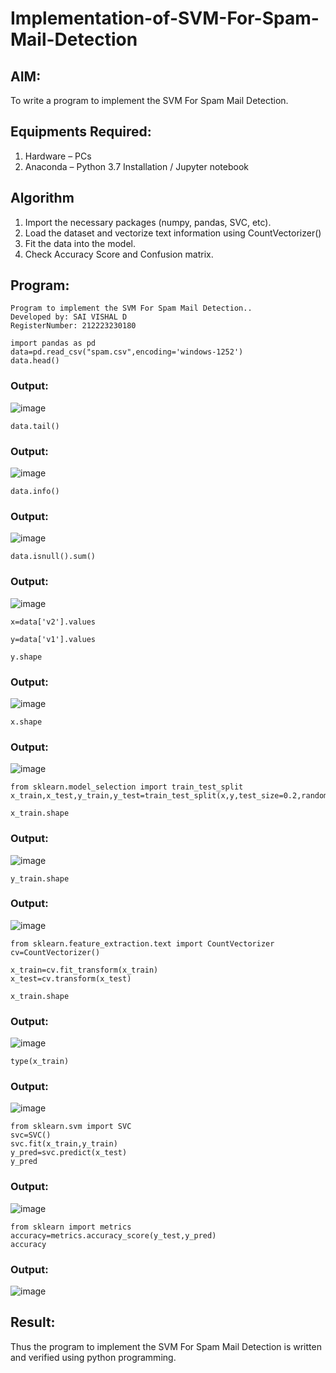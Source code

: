 # Implementation-of-SVM-For-Spam-Mail-Detection

## AIM:
To write a program to implement the SVM For Spam Mail Detection.

## Equipments Required:
1. Hardware – PCs
2. Anaconda – Python 3.7 Installation / Jupyter notebook

## Algorithm
1. Import the necessary packages (numpy, pandas, SVC, etc).
2. Load the dataset and vectorize text information using CountVectorizer()
3. Fit the data into the model.
4. Check Accuracy Score and Confusion matrix.

## Program:
```
Program to implement the SVM For Spam Mail Detection..
Developed by: SAI VISHAL D
RegisterNumber: 212223230180
```
```
import pandas as pd
data=pd.read_csv("spam.csv",encoding='windows-1252')
data.head()
```
### Output:
![image](https://github.com/user-attachments/assets/d947ecbc-7bf4-4dcb-ac61-c841c36323d0)
```
data.tail()
```
### Output:
![image](https://github.com/user-attachments/assets/5909a894-fda7-4164-99a0-9c2ce1305fd2)

```
data.info()
```
### Output:
![image](https://github.com/user-attachments/assets/975a71ee-66b0-41ae-9c35-9fe211ff3c8c)

```
data.isnull().sum()
```
### Output:
![image](https://github.com/user-attachments/assets/e26032ab-2a32-466c-8b92-4a947099b6ca)

```
x=data['v2'].values
```
```
y=data['v1'].values
```
```
y.shape
```
### Output:
![image](https://github.com/user-attachments/assets/0f679d6f-7573-4a04-8bc2-b89c7af48476)


```
x.shape
```
### Output:
![image](https://github.com/user-attachments/assets/c683dbb2-917e-45c1-938a-35cf4f890816)

```
from sklearn.model_selection import train_test_split
x_train,x_test,y_train,y_test=train_test_split(x,y,test_size=0.2,random_state=0)
```
```
x_train.shape
```
### Output:
![image](https://github.com/user-attachments/assets/10fa1fe6-6dd5-46d1-a6dc-d18bbcd1f5b8)
```
y_train.shape
```
### Output:
![image](https://github.com/user-attachments/assets/49ecf681-544b-4073-a4e9-dd48acdfd08d)

```
from sklearn.feature_extraction.text import CountVectorizer
cv=CountVectorizer()
```
```
x_train=cv.fit_transform(x_train)
x_test=cv.transform(x_test)
```
```
x_train.shape
```
### Output:
![image](https://github.com/user-attachments/assets/40a93a45-4f6b-4e6c-a948-86b104e90763)

```
type(x_train)
```
### Output:
![image](https://github.com/user-attachments/assets/720b5312-c50d-41d7-a18e-bad5cc527946)

```
from sklearn.svm import SVC
svc=SVC()
svc.fit(x_train,y_train)
y_pred=svc.predict(x_test)
y_pred
```
### Output:
![image](https://github.com/user-attachments/assets/4acb86ea-c30a-45b0-ad73-db7e02fa41f9)

```
from sklearn import metrics
accuracy=metrics.accuracy_score(y_test,y_pred)
accuracy
```
### Output:
![image](https://github.com/user-attachments/assets/f37e401e-9e82-4e71-8452-5acbe583f578)


## Result:
Thus the program to implement the SVM For Spam Mail Detection is written and verified using python programming.
